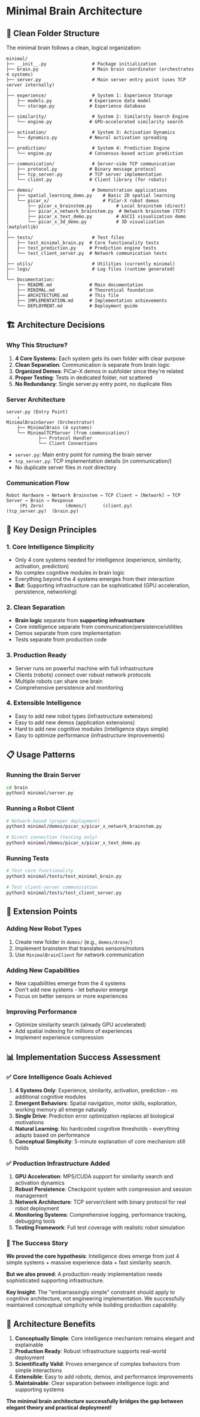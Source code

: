 # Minimal Brain Architecture

## 📁 **Clean Folder Structure**

The minimal brain follows a clean, logical organization:

```
minimal/
├── __init__.py                 # Package initialization
├── brain.py                    # Main brain coordinator (orchestrates 4 systems)
├── server.py                   # Main server entry point (uses TCP server internally)
│
├── experience/                 # System 1: Experience Storage
│   ├── models.py              # Experience data model
│   └── storage.py             # Experience database
│
├── similarity/                 # System 2: Similarity Search Engine
│   └── engine.py              # GPU-accelerated similarity search
│
├── activation/                 # System 3: Activation Dynamics
│   └── dynamics.py            # Neural activation spreading
│
├── prediction/                 # System 4: Prediction Engine
│   └── engine.py              # Consensus-based action prediction
│
├── communication/              # Server-side TCP communication
│   ├── protocol.py            # Binary message protocol
│   ├── tcp_server.py          # TCP server implementation
│   └── client.py              # Client library (for robots)
│
├── demos/                      # Demonstration applications
│   ├── spatial_learning_demo.py    # Basic 2D spatial learning
│   └── picar_x/                    # PiCar-X robot demos
│       ├── picar_x_brainstem.py         # Local brainstem (direct)
│       ├── picar_x_network_brainstem.py  # Network brainstem (TCP)
│       ├── picar_x_text_demo.py         # ASCII visualization demo
│       └── picar_x_3d_demo.py           # 3D visualization (matplotlib)
│
├── tests/                      # Test files
│   ├── test_minimal_brain.py  # Core functionality tests
│   ├── test_prediction.py     # Prediction engine tests
│   └── test_client_server.py  # Network communication tests
│
├── utils/                      # Utilities (currently minimal)
├── logs/                       # Log files (runtime generated)
│
└── Documentation:
    ├── README.md              # Main documentation
    ├── MINIMAL.md             # Theoretical foundation
    ├── ARCHITECTURE.md        # This file
    ├── IMPLEMENTATION.md      # Implementation achievements
    └── DEPLOYMENT.md          # Deployment guide
```

## 🏗️ **Architecture Decisions**

### **Why This Structure?**

1. **4 Core Systems**: Each system gets its own folder with clear purpose
2. **Clean Separation**: Communication is separate from brain logic
3. **Organized Demos**: PiCar-X demos in subfolder since they're related
4. **Proper Testing**: Tests in dedicated folder, not scattered
5. **No Redundancy**: Single server.py entry point, no duplicate files

### **Server Architecture**

```
server.py (Entry Point)
    ↓
MinimalBrainServer (Orchestrator)
    ├── MinimalBrain (4 systems)
    └── MinimalTCPServer (from communication/)
            ├── Protocol Handler
            └── Client Connections
```

- `server.py`: Main entry point for running the brain server
- `tcp_server.py`: TCP implementation details (in communication/)
- No duplicate server files in root directory

### **Communication Flow**

```
Robot Hardware → Network Brainstem → TCP Client → [Network] → TCP Server → Brain → Response
     (Pi Zero)        (demos/)      (client.py)              (tcp_server.py)  (brain.py)
```

## 🎯 **Key Design Principles**

### **1. Core Intelligence Simplicity**
- Only 4 core systems needed for intelligence (experience, similarity, activation, prediction)
- No complex cognitive modules in brain logic
- Everything beyond the 4 systems emerges from their interaction
- **But**: Supporting infrastructure can be sophisticated (GPU acceleration, persistence, networking)

### **2. Clean Separation**
- **Brain logic** separate from **supporting infrastructure**
- Core intelligence separate from communication/persistence/utilities
- Demos separate from core implementation  
- Tests separate from production code

### **3. Production Ready**
- Server runs on powerful machine with full infrastructure
- Clients (robots) connect over robust network protocols
- Multiple robots can share one brain
- Comprehensive persistence and monitoring

### **4. Extensible Intelligence**
- Easy to add new robot types (infrastructure extensions)
- Easy to add new demos (application extensions)
- Hard to add new cognitive modules (intelligence stays simple)
- Easy to optimize performance (infrastructure improvements)

## 📋 **Usage Patterns**

### **Running the Brain Server**
```bash
cd brain
python3 minimal/server.py
```

### **Running a Robot Client**
```bash
# Network-based (proper deployment)
python3 minimal/demos/picar_x/picar_x_network_brainstem.py

# Direct connection (testing only)
python3 minimal/demos/picar_x/picar_x_text_demo.py
```

### **Running Tests**
```bash
# Test core functionality
python3 minimal/tests/test_minimal_brain.py

# Test client-server communication
python3 minimal/tests/test_client_server.py
```

## 🔧 **Extension Points**

### **Adding New Robot Types**
1. Create new folder in `demos/` (e.g., `demos/drone/`)
2. Implement brainstem that translates sensors/motors
3. Use `MinimalBrainClient` for network communication

### **Adding New Capabilities**
- New capabilities emerge from the 4 systems
- Don't add new systems - let behavior emerge
- Focus on better sensors or more experiences

### **Improving Performance**
- Optimize similarity search (already GPU accelerated)
- Add spatial indexing for millions of experiences
- Implement experience compression

## 📊 **Implementation Success Assessment**

### ✅ **Core Intelligence Goals Achieved**
1. **4 Systems Only**: Experience, similarity, activation, prediction - no additional cognitive modules
2. **Emergent Behaviors**: Spatial navigation, motor skills, exploration, working memory all emerge naturally
3. **Single Drive**: Prediction error optimization replaces all biological motivations  
4. **Natural Learning**: No hardcoded cognitive thresholds - everything adapts based on performance
5. **Conceptual Simplicity**: 5-minute explanation of core mechanism still holds

### ✅ **Production Infrastructure Added**
1. **GPU Acceleration**: MPS/CUDA support for similarity search and activation dynamics
2. **Robust Persistence**: Checkpoint system with compression and session management
3. **Network Architecture**: TCP server/client with binary protocol for real robot deployment
4. **Monitoring Systems**: Comprehensive logging, performance tracking, debugging tools
5. **Testing Framework**: Full test coverage with realistic robot simulation

### 🎯 **The Success Story**
**We proved the core hypothesis**: Intelligence does emerge from just 4 simple systems + massive experience data + fast similarity search.

**But we also proved**: A production-ready implementation needs sophisticated supporting infrastructure.

**Key Insight**: The "embarrassingly simple" constraint should apply to cognitive architecture, not engineering implementation. We successfully maintained conceptual simplicity while building production capability.

## 🎉 **Architecture Benefits**

1. **Conceptually Simple**: Core intelligence mechanism remains elegant and explainable
2. **Production Ready**: Robust infrastructure supports real-world deployment
3. **Scientifically Valid**: Proves emergence of complex behaviors from simple interactions
4. **Extensible**: Easy to add robots, demos, and performance improvements
5. **Maintainable**: Clear separation between intelligence logic and supporting systems

**The minimal brain architecture successfully bridges the gap between elegant theory and practical deployment!**